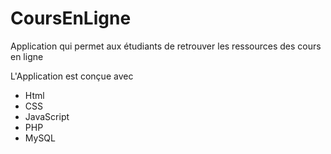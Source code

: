 # CoursEnLigne
Application qui permet aux étudiants de retrouver les ressources des cours en ligne

L'Application est conçue avec 
- Html
- CSS
- JavaScript
- PHP
- MySQL

